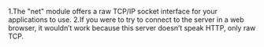 
1.The "net" module offers a raw TCP/IP socket interface for your
 applications to use.
2.If you were to try to connect to the server in a web browser, 
it wouldn’t work because this server doesn’t speak HTTP, only raw TCP.